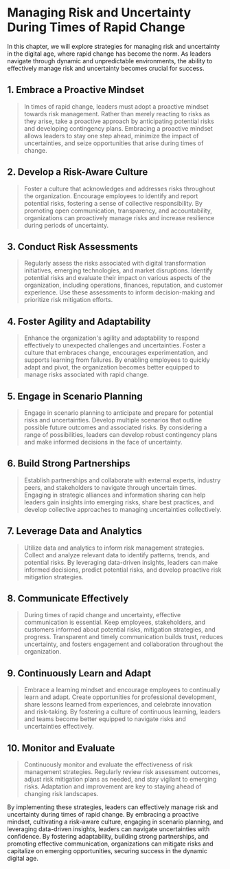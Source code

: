 Managing Risk and Uncertainty During Times of Rapid Change
======================================================================

In this chapter, we will explore strategies for managing risk and uncertainty in the digital age, where rapid change has become the norm. As leaders navigate through dynamic and unpredictable environments, the ability to effectively manage risk and uncertainty becomes crucial for success.

**1. Embrace a Proactive Mindset**
----------------------------------

> In times of rapid change, leaders must adopt a proactive mindset towards risk management. Rather than merely reacting to risks as they arise, take a proactive approach by anticipating potential risks and developing contingency plans. Embracing a proactive mindset allows leaders to stay one step ahead, minimize the impact of uncertainties, and seize opportunities that arise during times of change.

**2. Develop a Risk-Aware Culture**
-----------------------------------

> Foster a culture that acknowledges and addresses risks throughout the organization. Encourage employees to identify and report potential risks, fostering a sense of collective responsibility. By promoting open communication, transparency, and accountability, organizations can proactively manage risks and increase resilience during periods of uncertainty.

**3. Conduct Risk Assessments**
-------------------------------

> Regularly assess the risks associated with digital transformation initiatives, emerging technologies, and market disruptions. Identify potential risks and evaluate their impact on various aspects of the organization, including operations, finances, reputation, and customer experience. Use these assessments to inform decision-making and prioritize risk mitigation efforts.

**4. Foster Agility and Adaptability**
--------------------------------------

> Enhance the organization's agility and adaptability to respond effectively to unexpected challenges and uncertainties. Foster a culture that embraces change, encourages experimentation, and supports learning from failures. By enabling employees to quickly adapt and pivot, the organization becomes better equipped to manage risks associated with rapid change.

**5. Engage in Scenario Planning**
----------------------------------

> Engage in scenario planning to anticipate and prepare for potential risks and uncertainties. Develop multiple scenarios that outline possible future outcomes and associated risks. By considering a range of possibilities, leaders can develop robust contingency plans and make informed decisions in the face of uncertainty.

**6. Build Strong Partnerships**
--------------------------------

> Establish partnerships and collaborate with external experts, industry peers, and stakeholders to navigate through uncertain times. Engaging in strategic alliances and information sharing can help leaders gain insights into emerging risks, share best practices, and develop collective approaches to managing uncertainties collectively.

**7. Leverage Data and Analytics**
----------------------------------

> Utilize data and analytics to inform risk management strategies. Collect and analyze relevant data to identify patterns, trends, and potential risks. By leveraging data-driven insights, leaders can make informed decisions, predict potential risks, and develop proactive risk mitigation strategies.

**8. Communicate Effectively**
------------------------------

> During times of rapid change and uncertainty, effective communication is essential. Keep employees, stakeholders, and customers informed about potential risks, mitigation strategies, and progress. Transparent and timely communication builds trust, reduces uncertainty, and fosters engagement and collaboration throughout the organization.

**9. Continuously Learn and Adapt**
-----------------------------------

> Embrace a learning mindset and encourage employees to continually learn and adapt. Create opportunities for professional development, share lessons learned from experiences, and celebrate innovation and risk-taking. By fostering a culture of continuous learning, leaders and teams become better equipped to navigate risks and uncertainties effectively.

**10. Monitor and Evaluate**
----------------------------

> Continuously monitor and evaluate the effectiveness of risk management strategies. Regularly review risk assessment outcomes, adjust risk mitigation plans as needed, and stay vigilant to emerging risks. Adaptation and improvement are key to staying ahead of changing risk landscapes.

By implementing these strategies, leaders can effectively manage risk and uncertainty during times of rapid change. By embracing a proactive mindset, cultivating a risk-aware culture, engaging in scenario planning, and leveraging data-driven insights, leaders can navigate uncertainties with confidence. By fostering adaptability, building strong partnerships, and promoting effective communication, organizations can mitigate risks and capitalize on emerging opportunities, securing success in the dynamic digital age.
